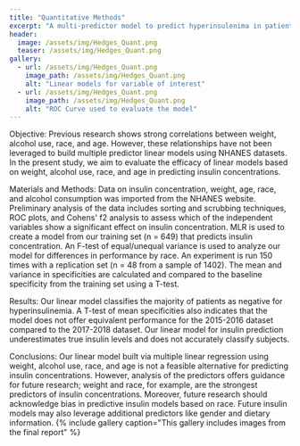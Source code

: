 ```yaml
---
title: "Quantitative Methods"
excerpt: "A multi-predictor model to predict hyperinsulenima in patients"
header:
  image: /assets/img/Hedges_Quant.png
  teaser: /assets/img/Hedges_Quant.png
gallery:
  - url: /assets/img/Hedges_Quant.png
    image_path: /assets/img/Hedges_Quant.png
    alt: "Linear models for variable of interest"
  - url: /assets/img/Hedges_Quant.png
    image_path: /assets/img/Hedges_Quant.png
    alt: "ROC Curve used to evaluate the model"
---
```


Objective: Previous research shows strong correlations between weight, alcohol use, race, and age. However, these relationships have not been leveraged to build multiple predictor linear models using NHANES datasets. In the present study, we aim to evaluate the efficacy of linear models based on weight, alcohol use, race, and age in predicting insulin concentrations.

Materials and Methods: Data on insulin concentration, weight, age, race, and alcohol consumption was imported from the NHANES website. Preliminary analysis of the data includes sorting and scrubbing techniques, ROC plots, and Cohens' f2 analysis to assess which of the independent variables show a significant effect on insulin concentration. MLR is used to create a model from our training set (n = 649) that predicts insulin concentration. An F-test of equal/unequal variance is used to analyze our model for differences in performance by race. An experiment is run 150 times with a replication set (n = 48 from a sample of 1402). The mean and variance in specificities are calculated and compared to the baseline specificity from the training set using a T-test.

Results: Our linear model classifies the majority of patients as negative for hyperinsulinemia. A T-test of mean specificities also indicates that the model does not offer equivalent performance for the 2015-2016 dataset compared to the 2017-2018 dataset. Our linear model for insulin prediction underestimates true insulin levels and does not accurately classify subjects.

Conclusions: Our linear model built via multiple linear regression using weight, alcohol use, race, and age is not a feasible alternative for predicting insulin concentrations. However, analysis of the predictors offers guidance for future research; weight and race, for example, are the strongest predictors of insulin concentrations. Moreover, future research should acknowledge bias in predictive insulin models based on race. Future insulin models may also leverage additional predictors like gender and dietary information.
{% include gallery caption="This gallery includes images from the final report" %}
